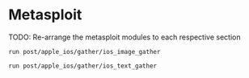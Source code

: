 # Metasploit

TODO: Re-arrange the metasploit modules to each respective section

```
run post/apple_ios/gather/ios_image_gather
```

```
run post/apple_ios/gather/ios_text_gather
```